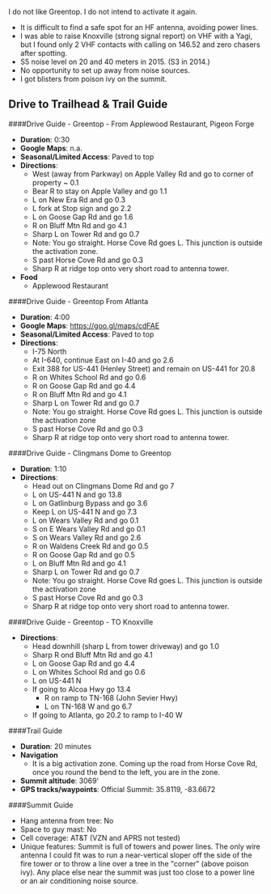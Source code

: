 I do not like Greentop.  I do not intend to activate it again.  

* It is difficult to find a safe spot for an HF antenna, avoiding power lines.
* I was able to raise Knoxville (strong signal report) on VHF with a Yagi, but I found only 2 VHF contacts with calling on 146.52 and zero chasers after spotting.
* S5 noise level on 20 and 40 meters in 2015.  (S3 in 2014.)
* No opportunity to set up away from noise sources.
* I got blisters from poison ivy on the summit.

Drive to Trailhead & Trail Guide
--------------------------------------------------------

####Drive Guide - Greentop - From Applewood Restaurant, Pigeon Forge

* **Duration**: 0:30
* **Google Maps**: n.a. 
* **Seasonal/Limited Access**: Paved to top
* **Directions**:
    * West (away from Parkway) on Apple Valley Rd and go to corner of property ~ 0.1
    * Bear R to stay on Apple Valley and go 1.1
    * L on New Era Rd and go 0.3
    * L fork at Stop sign and go 2.2
    * L on Goose Gap Rd and go 1.6
    * R on Bluff Mtn Rd and go 4.1
    * Sharp L on Tower Rd and go 0.7
    * Note: You go straight.  Horse Cove Rd goes L.  This junction is outside the activation zone.
    * S past Horse Cove Rd and go 0.3
    * Sharp R at ridge top onto very short road to antenna tower.
* **Food**
    * Applewood Restaurant

####Drive Guide - Greentop From Atlanta
* **Duration**: 4:00
* **Google Maps**: https://goo.gl/maps/cdFAE
* **Seasonal/Limited Access**: Paved to top
* **Directions**:
    * I-75 North
    * At I-640, continue East on I-40 and go 2.6
    * Exit 388 for US-441 (Henley Street) and remain on US-441 for 20.8
    * R on Whites School Rd and go 0.6
    * R on Goose Gap Rd and go 4.4
    * R on Bluff Mtn Rd and go 4.1
    * Sharp L on Tower Rd and go 0.7
    * Note: You go straight.  Horse Cove Rd goes L.  This junction is outside the activation zone
    * S past Horse Cove Rd and go 0.3
    * Sharp R at ridge top onto very short road to antenna tower.

####Drive Guide - Clingmans Dome to Greentop
* **Duration**: 1:10
* **Directions**:
    * Head out on Clingmans Dome Rd and go 7
    * L on US-441 N and go 13.8
    * L on Gatlinburg Bypass and go 3.6
    * Keep L on US-441 N and go 7.3
    * L on Wears Valley Rd and go 0.1
    * S on E Wears Valley Rd and go 0.1
    * S on Wears Valley Rd and go 2.6
    * R on Waldens Creek Rd and go 0.5
    * R on Goose Gap Rd and go 0.5
    * L on Bluff Mtn Rd and go 4.1
    * Sharp L on Tower Rd and go 0.7
    * Note: You go straight.  Horse Cove Rd goes L.  This junction is outside the activation zone
    * S past Horse Cove Rd and go 0.3
    * Sharp R at ridge top onto very short road to antenna tower.

####Drive Guide - Greentop - TO Knoxville
* **Directions**:
    * Head downhill (sharp L from tower driveway) and go 1.0
    * Sharp R ond Bluff Mtn Rd and go 4.1
    * L on Goose Gap Rd and go 4.4
    * L on Whites School Rd and go 0.6
    * L on US-441 N
    * If going to Alcoa Hwy go 13.4
	    * R on ramp to TN-168 (John Sevier Hwy)
    	* L on TN-168 W and go 6.7
	* If going to Atlanta, go 20.2 to ramp to I-40 W
    
####Trail Guide

* **Duration**: 20 minutes
* **Navigation**
    * It is a big activation zone.  Coming up the road from Horse Cove Rd, once you round the bend to the left, you are in the zone.
* **Summit altitude**: 3069'
* **GPS tracks/waypoints**: Official Summit: 35.8119, -83.6672
    
####Summit Guide

* Hang antenna from tree: No
* Space to guy mast: No
* Cell coverage: AT&T (VZN and APRS not tested)
* Unique features: Summit is full of towers and power lines.  The only wire antenna I could fit was to run a near-vertical sloper off the side of the fire tower or to throw a line over a tree in the "corner" (above poison ivy).  Any place else near the summit was just too close to a power line or an air conditioning noise source.
